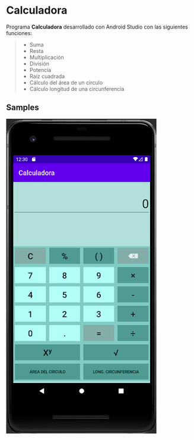 # Calculadora
Programa __Calculadora__ desarrollado con Android Studio con las siguientes funciones:
>- Suma
>- Resta
>- Multiplicación
>- División
>- Potencia
>- Raíz cuadrada
>- Cálculo del área de un círculo
>- Cálculo longitud de una circunferencia
## Samples

![](sampledata/01.png)